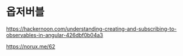 # 옵저버블

https://hackernoon.com/understanding-creating-and-subscribing-to-observables-in-angular-426dbf0b04a3

https://norux.me/62